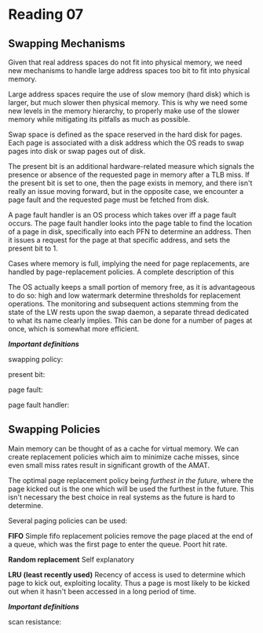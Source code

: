 # Reading 07 

## Swapping Mechanisms

Given that real address spaces do not fit into physical memory, we need new mechanisms to handle large address spaces too bit to fit into physical memory. 

Large address spaces require the use of slow memory (hard disk) which is larger, but much slower then physical memory. This is why we need some new levels in the memory hierarchy, to properly make use of the slower memory while mitigating its pitfalls as much as possible.

Swap space is defined as the space reserved in the hard disk for pages. Each page is associated with a disk address which the OS reads to swap pages into disk or swap pages out of disk. 

The present bit is an additional hardware-related measure which signals the presence or absence of the requested page in memory after a TLB miss. If the present bit is set to one, then the page exists in memory, and there isn't really an issue moving forward, but in the opposite case, we encounter a page fault and the requested page must be fetched from disk. 

A page fault handler is an OS process which takes over iff a page fault occurs. The page fault handler looks into the page table to find the location of a page in disk, specifically into each PFN to determine an address. Then it issues a request for the page at that specific address, and sets the present bit to 1. 

Cases where memory is full, implying the need for page replacements, are handled by page-replacement policies. 
A complete description of this 

The OS actually keeps a small portion of memory free, as it is advantageous to do so:
high and low watermark determine thresholds for replacement operations. The monitoring and subsequent actions stemming from the state of the LW rests upon the swap daemon, a separate thread dedicated to what its name clearly implies. 
This can be done for a number of pages at once, which is somewhat more efficient. 

_**Important definitions**_

swapping policy:

present bit:

page fault:

page fault handler:


## Swapping Policies
Main memory can be thought of as a cache for virtual memory. 
We can create replacement policies which aim to minimize cache misses, since even small miss rates result in significant growth of the AMAT. 

The optimal page replacement policy being _furthest in the future_, where the page kicked out is the one which will be used the furthest in the future. This isn't necessary the best choice in real systems as the future is hard to determine.

Several paging policies can be used:

**FIFO**
Simple fifo replacement policies remove the page placed at the end of a queue, which was the first page to enter the queue.
Poort hit rate.

**Random replacement**
Self explanatory

**LRU (least recently used)**
Recency of access is used to determine which page to kick out, exploiting locality. Thus a page is most likely to be kicked out when it hasn't been accessed in a long period of time. 

_**Important definitions**_

scan resistance:
